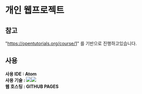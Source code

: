 # 개인 웹프로젝트
## 참고
"https://opentutorials.org/course/1" 를 기반으로 진행하고있습니다.<br>
## 사용
<strong>사용 IDE : Atom</strong><br>
<strong>사용 기술 : <img src="https://img.shields.io/badge/html-%23239120.svg?&style=flat-square&logo=html5&logoColor=white"/><img src="https://img.shields.io/badge/css-%23239120.svg?&style=flat-square&logo=css3&logoColor=white"></strong><br>
<strong>웹 호스팅 : GITHUB PAGES</strong><br></p>
